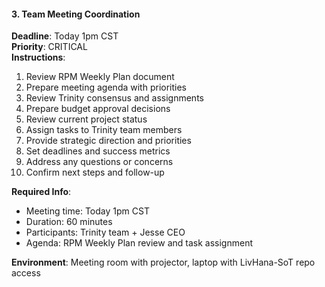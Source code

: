 #### 3. Team Meeting Coordination
**Deadline**: Today 1pm CST  
**Priority**: CRITICAL  
**Instructions**:
1. Review RPM Weekly Plan document
2. Prepare meeting agenda with priorities
3. Review Trinity consensus and assignments
4. Prepare budget approval decisions
5. Review current project status
6. Assign tasks to Trinity team members
7. Provide strategic direction and priorities
8. Set deadlines and success metrics
9. Address any questions or concerns
10. Confirm next steps and follow-up

**Required Info**:
- Meeting time: Today 1pm CST
- Duration: 60 minutes
- Participants: Trinity team + Jesse CEO
- Agenda: RPM Weekly Plan review and task assignment

**Environment**: Meeting room with projector, laptop with LivHana-SoT repo access
